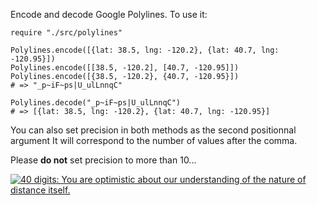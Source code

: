 Encode and decode Google Polylines. To use it:

```playground
require "./src/polylines"

Polylines.encode([{lat: 38.5, lng: -120.2}, {lat: 40.7, lng: -120.95}])
Polylines.encode([[38.5, -120.2], [40.7, -120.95]])
Polylines.encode([{38.5, -120.2}, {40.7, -120.95}])
# => "_p~iF~ps|U_ulLnnqC"

Polylines.decode("_p~iF~ps|U_ulLnnqC")
# => [{lat: 38.5, lng: -120.2}, {lat: 40.7, lng: -120.95}]
```

You can also set precision in both methods as the second positionnal argument
It will correspond to the number of values after the comma.

Please **do not** set precision to more than 10...

[![40 digits: You are optimistic about our understanding of the nature of distance itself.](https://imgs.xkcd.com/comics/coordinate_precision.png)](https://www.explainxkcd.com/wiki/index.php/2170:_Coordinate_Precision)
